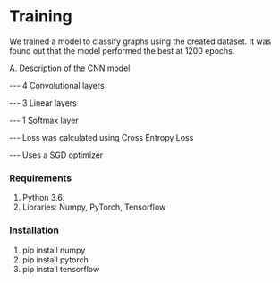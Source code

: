 # Training

We trained a model to classify graphs using the created dataset. It was found out that the model performed the best at 1200 epochs.

A. Description of the CNN model

--- 4 Convolutional layers

--- 3 Linear layers

--- 1 Softmax layer

--- Loss was calculated using Cross Entropy Loss

--- Uses a SGD optimizer

### Requirements ###
1. Python 3.6.
2. Libraries: Numpy, PyTorch, Tensorflow

### Installation ###
1. pip install numpy
2. pip install pytorch
3. pip install tensorflow
